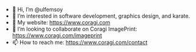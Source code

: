 - 👋 Hi, I’m @ulfemsoy
- 👀 I’m interested in software development, graphics design, and karate.
- 🌱 My website: https://www.coragi.com
- 💞️ I’m looking to collaborate on Coragi ImagePrint: https://www.coragi.com/imageprint
- 📫 How to reach me: https://www.coragi.com/contact



<!---
ulfemsoy/ulfemsoy is a ✨ special ✨ repository because its `README.md` (this file) appears on your GitHub profile.
You can click the Preview link to take a look at your changes.
--->
